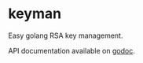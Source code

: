 keyman
======

Easy golang RSA key management.

API documentation available on [godoc](https://godoc.org/github.com/oxtoacart/keyman).
